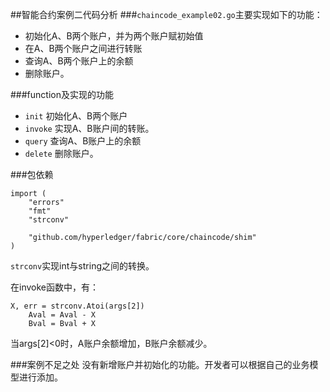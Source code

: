 ##智能合约案例二代码分析
###`chaincode_example02.go`主要实现如下的功能：
- 初始化A、B两个账户，并为两个账户赋初始值
- 在A、B两个账户之间进行转账
- 查询A、B两个账户上的余额
- 删除账户。

###function及实现的功能
- `init`  初始化A、B两个账户
- `invoke`  实现A、B账户间的转账。
- `query`  查询A、B账户上的余额
- `delete` 删除账户。

###包依赖
```
import (
	"errors"
	"fmt"
	"strconv"

	"github.com/hyperledger/fabric/core/chaincode/shim"
)
```
`strconv`实现int与string之间的转换。

在invoke函数中，有：
```
X, err = strconv.Atoi(args[2])
	Aval = Aval - X
	Bval = Bval + X
```
当args[2]<0时，A账户余额增加，B账户余额减少。

###案例不足之处
没有新增账户并初始化的功能。开发者可以根据自己的业务模型进行添加。
